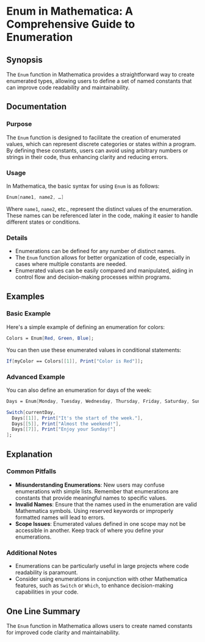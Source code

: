 <!--
Meta Description: # Enum in Mathematica: A Comprehensive Guide to Enumeration ## Synopsis The `Enum` function in Mathematica provides a straightforward way to create en...
Meta Keywords: mathematica, enum, can, code, enumerations
-->

# Enum in Mathematica: A Comprehensive Guide to Enumeration

## Synopsis
The `Enum` function in Mathematica provides a straightforward way to create enumerated types, allowing users to define a set of named constants that can improve code readability and maintainability.

## Documentation
### Purpose
The `Enum` function is designed to facilitate the creation of enumerated values, which can represent discrete categories or states within a program. By defining these constants, users can avoid using arbitrary numbers or strings in their code, thus enhancing clarity and reducing errors.

### Usage
In Mathematica, the basic syntax for using `Enum` is as follows:

```mathematica
Enum[name1, name2, …]
```

Where `name1`, `name2`, etc., represent the distinct values of the enumeration. These names can be referenced later in the code, making it easier to handle different states or conditions.

### Details
- Enumerations can be defined for any number of distinct names.
- The `Enum` function allows for better organization of code, especially in cases where multiple constants are needed.
- Enumerated values can be easily compared and manipulated, aiding in control flow and decision-making processes within programs.

## Examples
### Basic Example
Here's a simple example of defining an enumeration for colors:

```mathematica
Colors = Enum[Red, Green, Blue];
```

You can then use these enumerated values in conditional statements:

```mathematica
If[myColor == Colors[[1]], Print["Color is Red"]];
```

### Advanced Example
You can also define an enumeration for days of the week:

```mathematica
Days = Enum[Monday, Tuesday, Wednesday, Thursday, Friday, Saturday, Sunday];

Switch[currentDay,
  Days[[1]], Print["It's the start of the week."],
  Days[[5]], Print["Almost the weekend!"],
  Days[[7]], Print["Enjoy your Sunday!"]
];
```

## Explanation
### Common Pitfalls
- **Misunderstanding Enumerations**: New users may confuse enumerations with simple lists. Remember that enumerations are constants that provide meaningful names to specific values.
- **Invalid Names**: Ensure that the names used in the enumeration are valid Mathematica symbols. Using reserved keywords or improperly formatted names will lead to errors.
- **Scope Issues**: Enumerated values defined in one scope may not be accessible in another. Keep track of where you define your enumerations.

### Additional Notes
- Enumerations can be particularly useful in large projects where code readability is paramount.
- Consider using enumerations in conjunction with other Mathematica features, such as `Switch` or `Which`, to enhance decision-making capabilities in your code.

## One Line Summary
The `Enum` function in Mathematica allows users to create named constants for improved code clarity and maintainability.